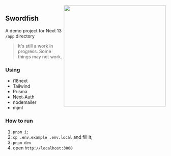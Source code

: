 <img src="https://yukioru.github.io/static/public/swordfish.png" width="320" style="float:right">

## Swordfish
A demo project for Next 13 `/app` directory

> It's still a work in progress. Some things may not work.

### Using
- i18next
- Tailwind
- Prisma
- Next-Auth
- nodemailer
- mjml

### How to run
1. `pnpm i`;
2. `cp .env.example .env.local` and fill it;
3. `pnpm dev`
4. open `http://localhost:3000`
